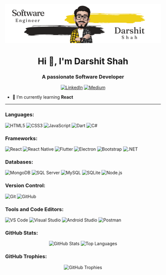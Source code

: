<!-- Banner Image -->
<p align="center">
  <img src="https://github.com/darshitshah8/DarshitShah8/blob/main/image/darshitshahbanner2.png" alt="Banner Image">
</p>

<!-- Heading and Introduction -->
<h1 align="center">Hi 👋, I'm Darshit Shah</h1>
<h3 align="center">A passionate Software Developer</h3>

<!-- Social Links -->
<p align="center">
  <a href="https://linkedin.com/in/your-linkedin" target="blank"><img src="https://img.shields.io/badge/LinkedIn-%230077B5?style=flat&logo=linkedin&logoColor=white" alt="LinkedIn"></a>
  <a href="https://medium.com/@darshitshah8" target="blank"><img src="https://img.shields.io/badge/Medium-%23000000?style=flat&logo=medium&logoColor=white" alt="Medium"></a>
</p>

<!-- About Me Section -->

- 🌱 I’m currently learning **React**

---

<!-- Languages Section -->
<h3 align="left">Languages:</h3>
<p align="left">
  <img src="https://img.shields.io/badge/HTML5-%23E34F26?style=flat&logo=html5&logoColor=white" alt="HTML5">
  <img src="https://img.shields.io/badge/CSS3-%231572B6?style=flat&logo=css3&logoColor=white" alt="CSS3">
  <img src="https://img.shields.io/badge/JavaScript-%23323330?style=flat&logo=javascript&logoColor=%23F7DF1E" alt="JavaScript">
  <img src="https://img.shields.io/badge/Dart-%230175C2?style=flat&logo=dart&logoColor=white" alt="Dart">
  <img src="https://img.shields.io/badge/C%23-%23239120?style=flat&logo=c-sharp&logoColor=white" alt="C#">
</p>

<!-- Frameworks Section -->
<h3 align="left">Frameworks:</h3>
<p align="left">
  <img src="https://img.shields.io/badge/React-%2320232a?style=flat&logo=react&logoColor=%2361DAFB" alt="React">
  <img src="https://img.shields.io/badge/React%20Native-%2320232a?style=flat&logo=react&logoColor=%2361DAFB" alt="React Native">
  <img src="https://img.shields.io/badge/Flutter-%2302569B?style=flat&logo=flutter&logoColor=white" alt="Flutter">
  <img src="https://img.shields.io/badge/Electron-%2347848F?style=flat&logo=electron&logoColor=white" alt="Electron">
  <img src="https://img.shields.io/badge/Bootstrap-%23563D7C?style=flat&logo=bootstrap&logoColor=white" alt="Bootstrap">
  <img src="https://img.shields.io/badge/.NET-%235C2D91?style=flat&logo=dot-net&logoColor=white" alt=".NET">
</p>

<!-- Databases Section -->
<h3 align="left">Databases:</h3>
<p align="left">
  <img src="https://img.shields.io/badge/MongoDB-%2347A248?style=flat&logo=mongodb&logoColor=white" alt="MongoDB">
  <img src="https://img.shields.io/badge/SQL%20Server-%23CC2927?style=flat&logo=microsoft-sql-server&logoColor=white" alt="SQL Server">
  <img src="https://img.shields.io/badge/MySQL-%234479A1?style=flat&logo=mysql&logoColor=white" alt="MySQL">
  <img src="https://img.shields.io/badge/SQLite-%23003B57?style=flat&logo=sqlite&logoColor=white" alt="SQLite">
  <img src="https://img.shields.io/badge/Node.js-%2343853D?style=flat&logo=node.js&logoColor=white" alt="Node.js">
</p>

<!-- Version Control Section -->
<h3 align="left">Version Control:</h3>
<p align="left">
  <img src="https://img.shields.io/badge/Git-%23F05033?style=flat&logo=git&logoColor=white" alt="Git">
  <img src="https://img.shields.io/badge/GitHub-%23181717?style=flat&logo=github&logoColor=white" alt="GitHub">
</p>

<!-- Tools and Code Editors Section -->
<h3 align="left">Tools and Code Editors:</h3>
<p align="left">
  <img src="https://img.shields.io/badge/Visual%20Studio%20Code-%23007ACC?style=flat&logo=visual-studio-code&logoColor=white" alt="VS Code">
  <img src="https://img.shields.io/badge/Visual%20Studio-%235C2D91?style=flat&logo=visual-studio&logoColor=white" alt="Visual Studio">
  <img src="https://img.shields.io/badge/Android%20Studio-%233DDC84?style=flat&logo=android-studio&logoColor=white" alt="Android Studio">
  <img src="https://img.shields.io/badge/Postman-%23FF6C37?style=flat&logo=postman&logoColor=white" alt="Postman">
</p>

<!-- GitHub Stats -->
<h3 align="left">GitHub Stats:</h3>
<p align="center">
  <img src="https://github-readme-stats.vercel.app/api?username=darshitshah8&show_icons=true&theme=radical" alt="GitHub Stats">
  <img src="https://github-readme-stats.vercel.app/api/top-langs/?username=darshitshah8&layout=compact&theme=radical" alt="Top Languages">
</p>

<!-- GitHub Trophies -->
<h3 align="left">GitHub Trophies:</h3>
<p align="center">
  <img src="https://github-profile-trophy.vercel.app/?username=darshitshah8&theme=onedark" alt="GitHub Trophies">
</p>
